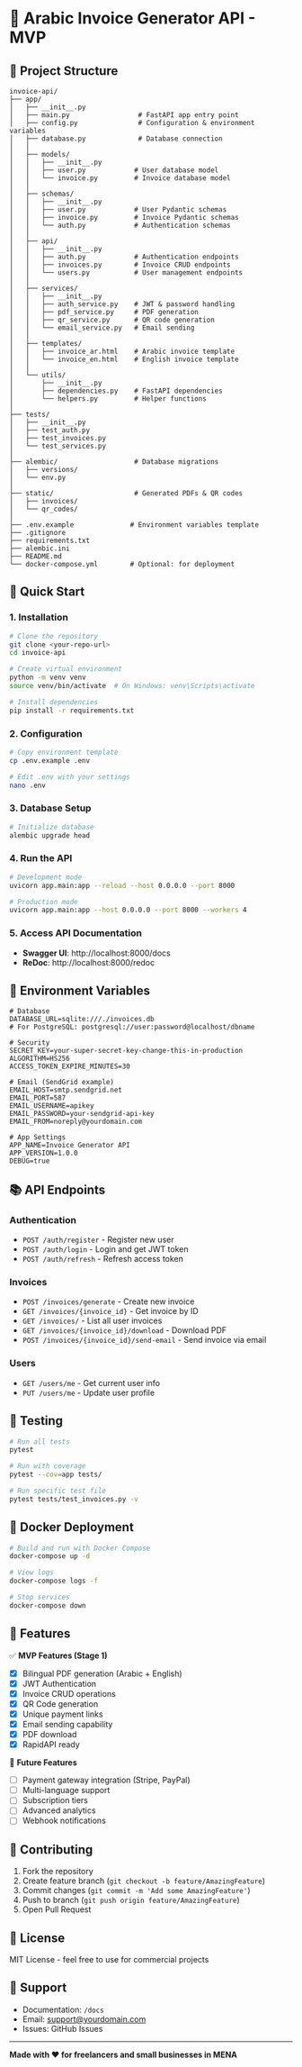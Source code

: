 # 🧾 Arabic Invoice Generator API - MVP

## 📁 Project Structure

```
invoice-api/
├── app/
│   ├── __init__.py
│   ├── main.py                 # FastAPI app entry point
│   ├── config.py               # Configuration & environment variables
│   ├── database.py             # Database connection
│   │
│   ├── models/
│   │   ├── __init__.py
│   │   ├── user.py            # User database model
│   │   └── invoice.py         # Invoice database model
│   │
│   ├── schemas/
│   │   ├── __init__.py
│   │   ├── user.py            # User Pydantic schemas
│   │   ├── invoice.py         # Invoice Pydantic schemas
│   │   └── auth.py            # Authentication schemas
│   │
│   ├── api/
│   │   ├── __init__.py
│   │   ├── auth.py            # Authentication endpoints
│   │   ├── invoices.py        # Invoice CRUD endpoints
│   │   └── users.py           # User management endpoints
│   │
│   ├── services/
│   │   ├── __init__.py
│   │   ├── auth_service.py    # JWT & password handling
│   │   ├── pdf_service.py     # PDF generation
│   │   ├── qr_service.py      # QR code generation
│   │   └── email_service.py   # Email sending
│   │
│   ├── templates/
│   │   ├── invoice_ar.html    # Arabic invoice template
│   │   └── invoice_en.html    # English invoice template
│   │
│   └── utils/
│       ├── __init__.py
│       ├── dependencies.py    # FastAPI dependencies
│       └── helpers.py         # Helper functions
│
├── tests/
│   ├── __init__.py
│   ├── test_auth.py
│   ├── test_invoices.py
│   └── test_services.py
│
├── alembic/                   # Database migrations
│   ├── versions/
│   └── env.py
│
├── static/                    # Generated PDFs & QR codes
│   ├── invoices/
│   └── qr_codes/
│
├── .env.example              # Environment variables template
├── .gitignore
├── requirements.txt
├── alembic.ini
├── README.md
└── docker-compose.yml        # Optional: for deployment
```

## 🚀 Quick Start

### 1. Installation

```bash
# Clone the repository
git clone <your-repo-url>
cd invoice-api

# Create virtual environment
python -m venv venv
source venv/bin/activate  # On Windows: venv\Scripts\activate

# Install dependencies
pip install -r requirements.txt
```

### 2. Configuration

```bash
# Copy environment template
cp .env.example .env

# Edit .env with your settings
nano .env
```

### 3. Database Setup

```bash
# Initialize database
alembic upgrade head
```

### 4. Run the API

```bash
# Development mode
uvicorn app.main:app --reload --host 0.0.0.0 --port 8000

# Production mode
uvicorn app.main:app --host 0.0.0.0 --port 8000 --workers 4
```

### 5. Access API Documentation

- **Swagger UI**: http://localhost:8000/docs
- **ReDoc**: http://localhost:8000/redoc

## 🔑 Environment Variables

```env
# Database
DATABASE_URL=sqlite:///./invoices.db
# For PostgreSQL: postgresql://user:password@localhost/dbname

# Security
SECRET_KEY=your-super-secret-key-change-this-in-production
ALGORITHM=HS256
ACCESS_TOKEN_EXPIRE_MINUTES=30

# Email (SendGrid example)
EMAIL_HOST=smtp.sendgrid.net
EMAIL_PORT=587
EMAIL_USERNAME=apikey
EMAIL_PASSWORD=your-sendgrid-api-key
EMAIL_FROM=noreply@yourdomain.com

# App Settings
APP_NAME=Invoice Generator API
APP_VERSION=1.0.0
DEBUG=true
```

## 📚 API Endpoints

### Authentication
- `POST /auth/register` - Register new user
- `POST /auth/login` - Login and get JWT token
- `POST /auth/refresh` - Refresh access token

### Invoices
- `POST /invoices/generate` - Create new invoice
- `GET /invoices/{invoice_id}` - Get invoice by ID
- `GET /invoices/` - List all user invoices
- `GET /invoices/{invoice_id}/download` - Download PDF
- `POST /invoices/{invoice_id}/send-email` - Send invoice via email

### Users
- `GET /users/me` - Get current user info
- `PUT /users/me` - Update user profile

## 🧪 Testing

```bash
# Run all tests
pytest

# Run with coverage
pytest --cov=app tests/

# Run specific test file
pytest tests/test_invoices.py -v
```

## 🐳 Docker Deployment

```bash
# Build and run with Docker Compose
docker-compose up -d

# View logs
docker-compose logs -f

# Stop services
docker-compose down
```

## 📖 Features

✅ **MVP Features (Stage 1)**
- [x] Bilingual PDF generation (Arabic + English)
- [x] JWT Authentication
- [x] Invoice CRUD operations
- [x] QR Code generation
- [x] Unique payment links
- [x] Email sending capability
- [x] PDF download
- [x] RapidAPI ready

🔮 **Future Features**
- [ ] Payment gateway integration (Stripe, PayPal)
- [ ] Multi-language support
- [ ] Subscription tiers
- [ ] Advanced analytics
- [ ] Webhook notifications

## 🤝 Contributing

1. Fork the repository
2. Create feature branch (`git checkout -b feature/AmazingFeature`)
3. Commit changes (`git commit -m 'Add some AmazingFeature'`)
4. Push to branch (`git push origin feature/AmazingFeature`)
5. Open Pull Request

## 📄 License

MIT License - feel free to use for commercial projects

## 💬 Support

- Documentation: `/docs`
- Email: support@yourdomain.com
- Issues: GitHub Issues

---

**Made with ❤️ for freelancers and small businesses in MENA**